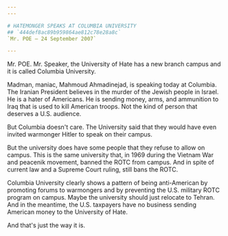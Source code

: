 ```yaml
---
---

# HATEMONGER SPEAKS AT COLUMBIA UNIVERSITY
## `444def8ac89b959864ae812c78e28a8c`
`Mr. POE — 24 September 2007`

---
```



Mr. POE. Mr. Speaker, the University of Hate has a new branch campus 
and it is called Columbia University.

Madman, maniac, Mahmoud Ahmadinejad, is speaking today at Columbia. 
The Iranian President believes in the murder of the Jewish people in 
Israel. He is a hater of Americans. He is sending money, arms, and 
ammunition to Iraq that is used to kill American troops. Not the kind 
of person that deserves a U.S. audience.

But Columbia doesn't care. The University said that they would have 
even invited warmonger Hitler to speak on their campus.

But the university does have some people that they refuse to allow on 
campus. This is the same university that, in 1969 during the Vietnam 
War and peacenik movement, banned the ROTC from campus. And in spite of 
current law and a Supreme Court ruling, still bans the ROTC.

Columbia University clearly shows a pattern of being anti-American by 
promoting forums to warmongers and by preventing the U.S. military ROTC 
program on campus. Maybe the university should just relocate to Tehran. 
And in the meantime, the U.S. taxpayers have no business sending 
American money to the University of Hate.

And that's just the way it is.
